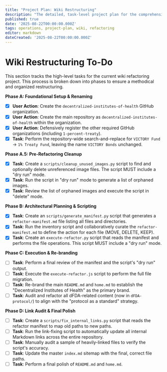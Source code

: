 ```yaml
---
title: "Project Plan: Wiki Restructuring"
description: "The detailed, task-level project plan for the comprehensive refactoring and re-branding of the 1% Treaty Wiki."
published: true
date: '2025-08-22T00:00:00.000Z'
tags: operations, project-plan, wiki, refactoring
editor: markdown
dateCreated: '2025-08-22T00:00:00.000Z'
---
```


# Wiki Restructuring To-Do

This section tracks the high-level tasks for the current wiki refactoring project. This process is broken down into phases to ensure a methodical and organized restructuring.

**Phase A: Foundational Setup & Renaming**
- [x] **User Action**: Create the `decentralized-institutes-of-health` GitHub organization.
- [x] **User Action**: Create the main repository as `decentralized-institutes-of-health` within the organization.
- [x] **User Action**: Defensively register the other required GitHub organizations (including `1-percent-treaty`).
- [x] **Task**: Perform the repository-wide search-and-replace for `VICTORY Fund` -> `1% Treaty Fund`, leaving the name `VICTORY Bonds` unchanged.

**Phase A.5: Pre-Refactoring Cleanup**
- [x] **Task**: Create a `scripts/cleanup_unused_images.py` script to find and optionally delete unreferenced image files. The script MUST include a "dry run" mode.
- [x] **Task**: Run the script in "dry run" mode to generate a list of orphaned images.
- [x] **Task**: Review the list of orphaned images and execute the script in "delete" mode.

**Phase B: Architectural Planning & Scripting**
- [x] **Task**: Create an `scripts/generate_manifest.py` script that generates a `refactor-manifest.md` file listing all files and directories.
- [x] **Task**: Run the inventory script and collaboratively curate the `refactor-manifest.md` to define the action for each file (MOVE, DELETE, KEEP).
- [x] **Task**: Create an `execute-refactor.py` script that reads the manifest and performs the file operations. This script MUST include a "dry run" mode.

**Phase C: Execution & Re-branding**
- [ ] **Task**: Perform a final review of the manifest and the script's "dry run" output.
- [ ] **Task**: Execute the `execute-refactor.js` script to perform the full file migration.
- [ ] **Task**: Re-brand the main `README.md` and `home.md` to establish the "Decentralized Institutes of Health" as the primary brand.
- [ ] **Task**: Audit and refactor all dFDA-related content (now in `dFDA-protocol/`) to align with the "protocol as a standard" strategy.

**Phase D: Link Audit & Final Polish**
- [ ] **Task**: Create a `scripts/fix_internal_links.py` script that reads the refactor manifest to map old paths to new paths.
- [ ] **Task**: Run the link-fixing script to automatically update all internal Markdown links across the entire repository.
- [ ] **Task**: Manually audit a sample of heavily-linked files to verify the script's accuracy.
- [ ] **Task**: Update the master `index.md` sitemap with the final, correct file paths.
- [ ] **Task**: Perform a final polish of `README.md` and `home.md`.

